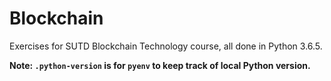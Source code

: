 # Blockchain 
Exercises for SUTD Blockchain Technology course, all done in Python 3.6.5.

**Note: `.python-version` is for `pyenv` to keep track of local Python
version.**

